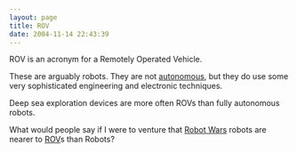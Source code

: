 ```yaml
---
layout: page
title: ROV
date: 2004-11-14 22:43:39
---
```

<p>ROV is an acronym for a Remotely Operated Vehicle.
</p>
<p>These are arguably robots.  They are not <a href="/wiki/autonomous.html" title="Autonomous">autonomous</a>, but they do use some very sophisticated engineering and electronic techniques.
</p>
<p>Deep sea exploration devices are more often ROVs than fully autonomous robots.
</p>
<p>What would people say if I were to venture that <a href="/wiki/robot_wars.html" title="The british robot smashing TV series.">Robot Wars</a> robots are nearer to <a href="/wiki/rov.html" title="ROV">ROV</a>s than Robots?
</p>

